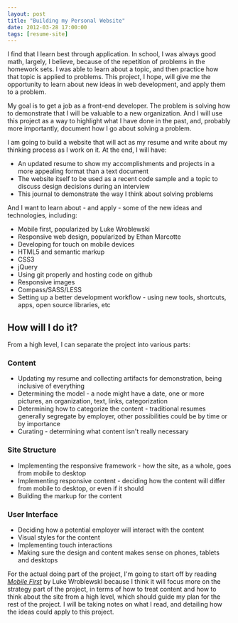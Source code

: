```yaml
---
layout: post
title: "Building my Personal Website"
date: 2012-03-28 17:00:00
tags: [resume-site]
---
```

I find that I learn best through application. In school, I was always good math, largely, I believe, because of the repetition of problems in the homework sets. I was able to learn about a topic, and then practice how that topic is applied to problems. This project, I hope, will give me the opportunity to learn about new ideas in web development, and apply them to a problem.

My goal is to get a job as a front-end developer. The problem is solving how to demonstrate that I will be valuable to a new organization. And I will use this project as a way to highlight what I have done in the past, and, probably more importantly, document how I go about solving a problem.

I am going to build a website that will act as my resume and write about my thinking process as I work on it. At the end, I will have:

* An updated resume to show my accomplishments and projects in a more appealing format than a text document
* The website itself to be used as a recent code sample and a topic to discuss design decisions during an interview
* This journal to demonstrate the way I think about solving problems

And I want to learn about - and apply - some of the new ideas and technologies, including:

* Mobile first, popularized by Luke Wroblewski
* Responsive web design, popularized by Ethan Marcotte
* Developing for touch on mobile devices
* HTML5 and semantic markup
* CSS3
* jQuery
* Using git properly and hosting code on github
* Responsive images
* Compass/SASS/LESS
* Setting up a better development workflow - using new tools, shortcuts, apps, open source libraries, etc

## How will I do it?

From a high level, I can separate the project into various parts:

### Content

* Updating my resume and collecting artifacts for demonstration, being inclusive of everything
* Determining the model - a node might have a date, one or more pictures, an organization, text, links, categorization
* Determining how to categorize the content - traditional resumes generally segregate by employer, other possibilities could be by time or by importance
* Curating - determining what content isn't really necessary

### Site Structure

* Implementing the responsive framework - how the site, as a whole, goes from mobile to desktop
* Implementing responsive content - deciding how the content will differ from mobile to desktop, or even if it should
* Building the markup for the content

### User Interface

* Deciding how a potential employer will interact with the content
* Visual styles for the content
* Implementing touch interactions
* Making sure the design and content makes sense on phones, tablets and desktops

For the actual doing part of the project, I'm going to start off by reading *[Mobile First](http://www.lukew.com/resources/mobile_first.asp)* by Luke WroblewskI because I think it will focus more on the strategy part of the project, in terms of how to treat content and how to think about the site from a high level, which should guide my plan for the rest of the project. I will be taking notes on what I read, and detailing how the ideas could apply to this project.
